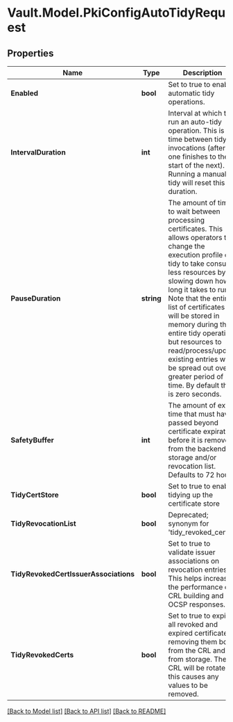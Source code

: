 # Vault.Model.PkiConfigAutoTidyRequest

## Properties

Name | Type | Description | Notes
------------ | ------------- | ------------- | -------------
**Enabled** | **bool** | Set to true to enable automatic tidy operations. | [optional] 
**IntervalDuration** | **int** | Interval at which to run an auto-tidy operation. This is the time between tidy invocations (after one finishes to the start of the next). Running a manual tidy will reset this duration. | [optional] [default to 43200]
**PauseDuration** | **string** | The amount of time to wait between processing certificates. This allows operators to change the execution profile of tidy to take consume less resources by slowing down how long it takes to run. Note that the entire list of certificates will be stored in memory during the entire tidy operation, but resources to read/process/update existing entries will be spread out over a greater period of time. By default this is zero seconds. | [optional] [default to "0s"]
**SafetyBuffer** | **int** | The amount of extra time that must have passed beyond certificate expiration before it is removed from the backend storage and/or revocation list. Defaults to 72 hours. | [optional] [default to 259200]
**TidyCertStore** | **bool** | Set to true to enable tidying up the certificate store | [optional] 
**TidyRevocationList** | **bool** | Deprecated; synonym for &#39;tidy_revoked_certs | [optional] 
**TidyRevokedCertIssuerAssociations** | **bool** | Set to true to validate issuer associations on revocation entries. This helps increase the performance of CRL building and OCSP responses. | [optional] 
**TidyRevokedCerts** | **bool** | Set to true to expire all revoked and expired certificates, removing them both from the CRL and from storage. The CRL will be rotated if this causes any values to be removed. | [optional] 

[[Back to Model list]](../README.md#documentation-for-models) [[Back to API list]](../README.md#documentation-for-api-endpoints) [[Back to README]](../README.md)

